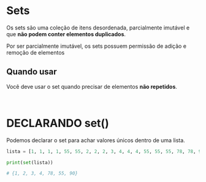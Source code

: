 # Sets

Os sets são uma coleção de itens desordenada, parcialmente imutável e que **não podem conter elementos duplicados**.

Por ser parcialmente imutável, os sets possuem permissão de adição e remoção de elementos

## Quando usar

Você deve usar o set quando precisar de elementos **não repetidos**.

<br>

# DECLARANDO set()

Podemos declarar o set para achar valores únicos dentro de uma lista.

~~~python
lista = [1, 1, 1, 1, 55, 55, 2, 2, 2, 3, 4, 4, 4, 55, 55, 55, 78, 78, 90, 90]

print(set(lista))

# {1, 2, 3, 4, 78, 55, 90}
~~~